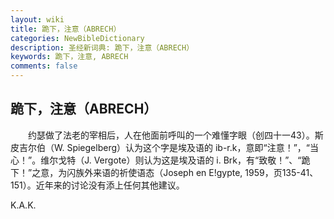 ```yaml
---
layout: wiki
title: 跪下，注意（ABRECH）
categories: NewBibleDictionary
description: 圣经新词典: 跪下，注意（ABRECH）
keywords: 跪下，注意, ABRECH
comments: false
---
```


## 跪下，注意（ABRECH）

　　约瑟做了法老的宰相后，人在他面前呼叫的一个难懂字眼（创四十一43）。斯皮吉尔伯（W. Spiegelberg）认为这个字是埃及语的 ib-r.k，意即“注意！”，“当心！”。维尔戈特（J. Vergote）则认为这是埃及语的 i. Brk，有“致敬！”、“跪下！”之意，为闪族外来语的祈使语态（Joseph en E!gypte, 1959，页135-41、151）。近年来的讨论没有添上任何其他建议。

K.A.K.








